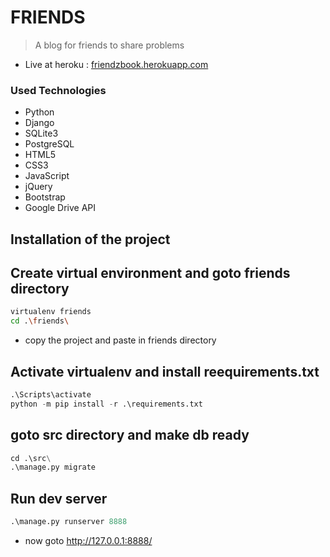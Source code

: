 FRIENDS
=============================================

> A blog for friends to share problems

* Live at heroku : [friendzbook.herokuapp.com](https://friendzbook.herokuapp.com/)



### Used Technologies
* Python
* Django
* SQLite3
* PostgreSQL
* HTML5
* CSS3
* JavaScript
* jQuery
* Bootstrap
* Google Drive API


## Installation of the project

## Create virtual environment and goto friends directory
```bash
virtualenv friends
cd .\friends\
```
* copy the project and paste in friends directory

## Activate virtualenv and install reequirements.txt
```python
.\Scripts\activate
python -m pip install -r .\requirements.txt
```
## goto src directory and make db ready
```python
cd .\src\
.\manage.py migrate
```
## Run dev server
```python
.\manage.py runserver 8888
```
* now goto http://127.0.0.1:8888/
